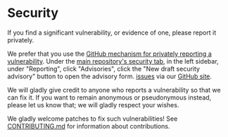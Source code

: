 # Security

If you find a significant vulnerability, or evidence of one, please report it privately.

We prefer that you use the [GitHub mechanism for privately reporting a vulnerability](https://docs.github.com/en/code-security/security-advisories/guidance-on-reporting-and-writing/privately-reporting-a-security-vulnerability#privately-reporting-a-security-vulnerability). Under the [main repository's security tab](https://github.com/davidbrownell/PersonalScripts/security), in the left sidebar, under "Reporting", click "Advisories", click the "New draft security advisory" button to open the advisory form.
[issues](https://github.com/coreinfrastructure/best-practices-badge/issues) via our [GitHub site](https://github.com/davidbrownell/PersonalScripts).

We will gladly give credit to anyone who reports a vulnerability so that we can fix it. If you want to remain anonymous or pseudonymous instead, please let us know that; we will gladly respect your wishes.

We gladly welcome patches to fix such vulnerabilities! See [CONTRIBUTING.md](CONTRIBUTING.md) for information about contributions.
